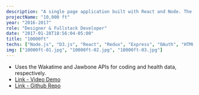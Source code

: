 ```yaml
---
description: "A single page application built with React and Node. The application tracks coding and fitness activity and allows the user to get a high-level view of their day to see if they have a healthy balance. Graphs are constructed with D3 and layout was designed with Materialize CSS."
projectName: "10,000 ft"
year: "2016-2017"
role: "Designer & Fullstack Developer"
date: "2017-01-28T18:56:04-05:00"
title: "10000ft"
techs: ["Node.js", "D3.js", "React", "Redux", "Express", "OAuth", "HTML", "CSS"]
img: ["10000ft-01.jpg", "10000ft-02.jpg", "10000ft-03.jpg"]
---
```


* Uses the Wakatime and Jawbone APIs for coding and health data, respectively.
* [Link - Video Demo](https://youtu.be/OqDvE6yfGtA)
* [Link - Github Repo](https://github.com/runandrew/ten-thousand-feet)
